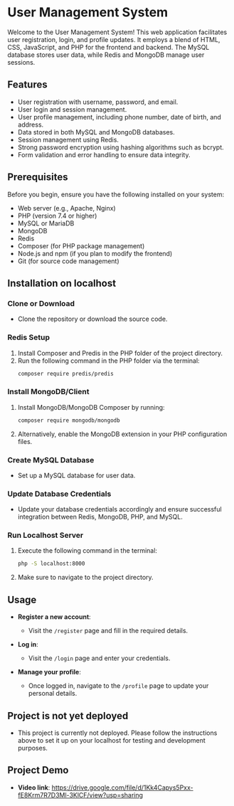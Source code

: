 # User Management System

Welcome to the User Management System! This web application facilitates user registration, login, and profile updates. It employs a blend of HTML, CSS, JavaScript, and PHP for the frontend and backend. The MySQL database stores user data, while Redis and MongoDB manage user sessions.
## Features

- User registration with username, password, and email.
- User login and session management.
- User profile management, including phone number, date of birth, and address.
- Data stored in both MySQL and MongoDB databases.
- Session management using Redis.
- Strong password encryption using hashing algorithms such as bcrypt.
- Form validation and error handling to ensure data integrity.

## Prerequisites

Before you begin, ensure you have the following installed on your system:

- Web server (e.g., Apache, Nginx)
- PHP (version 7.4 or higher)
- MySQL or MariaDB
- MongoDB
- Redis
- Composer (for PHP package management)
- Node.js and npm (if you plan to modify the frontend)
- Git (for source code management)

## Installation on localhost

### Clone or Download

- Clone the repository or download the source code.

### Redis Setup

1. Install Composer and Predis in the PHP folder of the project directory.
2. Run the following command in the PHP folder via the terminal:
    ```bash
    composer require predis/predis
    ```

### Install MongoDB/Client

1. Install MongoDB/MongoDB Composer by running:
    ```bash
    composer require mongodb/mongodb
    ```
2. Alternatively, enable the MongoDB extension in your PHP configuration files.

### Create MySQL Database

- Set up a MySQL database for user data.

### Update Database Credentials

- Update your database credentials accordingly and ensure successful integration between Redis, MongoDB, PHP, and MySQL.

### Run Localhost Server

1. Execute the following command in the terminal:
    ```bash
    php -S localhost:8000
    ```
2. Make sure to navigate to the project directory.

## Usage

- **Register a new account**:
    - Visit the `/register` page and fill in the required details.
  
- **Log in**:
    - Visit the `/login` page and enter your credentials.
  
- **Manage your profile**:
    - Once logged in, navigate to the `/profile` page to update your personal details.

## Project is not yet deployed

- This project is currently not deployed. Please follow the instructions above to set it up on your localhost for testing and development purposes.

## Project Demo 
- **Video link**: https://drive.google.com/file/d/1Kk4Capys5Pxx-fE8Krm7R7D3Ml-3KlCF/view?usp=sharing

